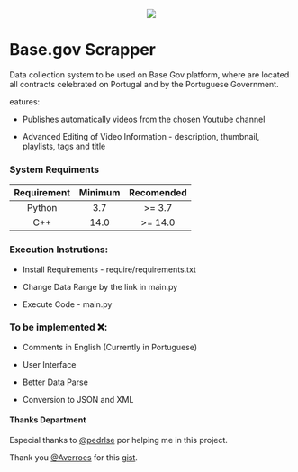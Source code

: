 <p align="center">
  <img src="https://github.com/luisalexleite/basegov-scrapper/blob/master/logo.png" />
</p>

# Base.gov Scrapper

Data collection system to be used on Base Gov platform, where are located all contracts celebrated on Portugal and by the Portuguese Government.

eatures:

- Publishes automatically videos from the chosen Youtube channel

- Advanced Editing of Video Information - description, thumbnail, playlists, tags and title

### System Requiments

| Requirement | Minimum | Recomended |
| :---------: | :-----: | :--------: |
|   Python    |   3.7   |   >= 3.7   |
|     C++     |  14.0   |  >= 14.0   |

### Execution Instrutions:

- Install Requirements - require/requirements.txt

- Change Data Range by the link in main.py

- Execute Code - main.py

### To be implemented ❌:

- Comments in English (Currently in Portuguese)

- User Interface

- Better Data Parse

- Conversion to JSON and XML

#### Thanks Department

Especial thanks to <a href='https://github.com/pedrlse'>@pedrlse</a> por helping me in this project.

Thank you <a href='https://github.com/Averroes'>@Averroes</a> for this <a href='https://gist.github.com/Averroes/6375a1cccd39fe9f2dd7'>gist</a>.
